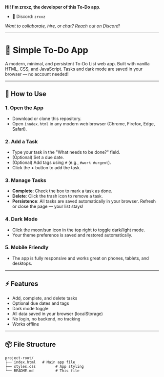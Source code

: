 **Hi! I'm zrxxz, the developer of this To-Do app.**

- 💬 Discord: `zrxxz`

*Want to collaborate, hire, or chat? Reach out on Discord!*

---

# 📝 Simple To-Do App

A modern, minimal, and persistent To-Do List web app. Built with vanilla HTML, CSS, and JavaScript. Tasks and dark mode are saved in your browser — no account needed!

---

## 📖 How to Use

### 1. **Open the App**
- Download or clone this repository.
- Open `inndex.html` in any modern web browser (Chrome, Firefox, Edge, Safari).

### 2. **Add a Task**
- Type your task in the "What needs to be done?" field.
- (Optional) Set a due date.
- (Optional) Add tags using `#` (e.g., `#work #urgent`).
- Click the **+** button to add the task.

### 3. **Manage Tasks**
- **Complete**: Check the box to mark a task as done.
- **Delete**: Click the trash icon to remove a task.
- **Persistence**: All tasks are saved automatically in your browser. Refresh or close the page — your list stays!

### 4. **Dark Mode**
- Click the moon/sun icon in the top right to toggle dark/light mode.
- Your theme preference is saved and restored automatically.

### 5. **Mobile Friendly**
- The app is fully responsive and works great on phones, tablets, and desktops.

---

## ⚡ Features
- Add, complete, and delete tasks
- Optional due dates and tags
- Dark mode toggle
- All data saved in your browser (localStorage)
- No login, no backend, no tracking
- Works offline

---

## 📦 File Structure
```
project-root/
├── index.html   # Main app file
├── styles.css         # App styling
└── README.md          # This file
```
